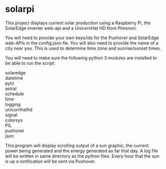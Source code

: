# solarpi
This project displays current solar production using a Raspberry Pi, the SolarEdge inverter web-api and a UnicornHat HD from Pimoroni.

You will need to provide your own keys/ids for the Pushover and SolarEdge web-APIs in the config.json fle. You will also need to provide the name of a city near you.  This is used to determine time zone and sunrise/sunset times.

You will need to make sure the following python 3 modules are installed to be able to run the script:

solaredge<br/>
datetime<br/>
pytz<br/>
astral<br/>
schedule<br/>
time<br/>
logging<br/>
unicornhathd<br/>
signal<br/>
colorsys<br/>
PIL<br/>
pushover<br/>
json<br/>

This program will display scrolling output of a sun graphic, the current power being generated and the energy generated so far that day.  A log file will be written in same directory as the python files. Every hour that the sun is up a notification will be sent via Pushover.
